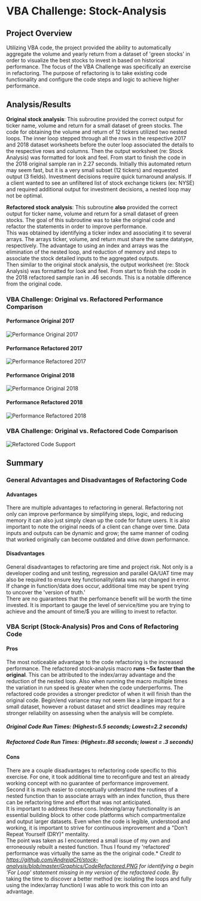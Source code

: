 # **VBA Challenge: Stock-Analysis**

## Project Overview
Utilizing VBA code, the project provided the ability to automatically aggregate the volume and yearly return from a dataset of 'green stocks' in order to visualize the best stocks to invest in based on historical performance. 
The focus of the VBA Challenge was specifically an exercise in refactoring. The purpose of refactoring is to take existing code functionality and configure the code steps and logic to achieve higher performance. 
 
## **Analysis/Results**

**Original stock analysis**: 
This subroutine provided the correct output for ticker name, volume and return for a small dataset of green stocks. The code for obtaining the volume and return of 12 tickers utilized two nested loops. 
The inner loop stepped through all the rows in the respective 2017 and 2018 dataset worksheets before the outer loop associated the details to the respective rows and columns. Then the output worksheet (re: Stock Analysis) was formatted for look and feel. 
From start to finish the code in the 2018 original sample ran in 2.27 seconds. Initially this automated return may seem fast, but it is a very small subset (12 tickers) and requested output (3 fields). 
Investment decisions require quick turnaround analysis. If a client wanted to see an unfiltered list of stock exchange tickers (ex: NYSE) and required additional output for investment decisions, a nested loop may not be optimal. 

**Refactored stock analysis**: 
This subroutine **also** provided the correct output for ticker name, volume and return for a small dataset of green stocks. The goal of this subroutine was to take the original code and refactor the statements in order to improve performance.  
This was obtained by identifying a ticker index and associating it to several arrays. The arrays ticker, volume, and return must share the same datatype, respectively. The advantage to using an index and arrays was the elimination of the nested loop, and reduction of memory and steps to associate the stock detailed inputs to the aggregated outputs.   
Then similar to the original stock analysis, the output worksheet (re: Stock Analysis) was formatted for look and feel. 
From start to finish the code in the 2018 refactored sample ran in .46 seconds. This is a notable difference from the original code. 


### VBA Challenge: Original vs. Refactored Performance Comparison
#### Performance Original 2017 
![Performance Original 2017](https://github.com/ljlodl5/Stock-Analysis/blob/main/Resources/VBA%20Challenge%202017%20Original.png)

#### Performance Refactored 2017 
![Performance Refactored 2017](https://github.com/ljlodl5/Stock-Analysis/blob/main/Resources/VBA%20Challenge%202017%20Refactored.png)

#### Performance Original 2018
![Performance Original 2018](https://github.com/ljlodl5/Stock-Analysis/blob/main/Resources/VBA%20Challenge%202018%20Original%20.png)

#### Performance Refactored 2018
![Performance Refactored 2018](https://github.com/ljlodl5/Stock-Analysis/blob/main/Resources/VBA%20Challenge%202018%20Refactored.png)

### VBA Challenge: Original vs. Refactored Code Comparison 
![Refactored Code Support](https://github.com/ljlodl5/Stock-Analysis/blob/main/Resources/VBA%20Challenge%20Code%20Comparison.png)

## **Summary**

### **General Advantages and Disadvantages of Refactoring Code**
#### Advantages 
There are multiple advantages to refactoring in general. Refactoring not only can improve performance by simplifying steps, logic, and reducing memory it can also just simply clean up the code for future users. 
It is also important to note the original needs of a client can change over time. Data inputs and outputs can be dynamic and grow; the same manner of coding that worked originally can become outdated and drive down performance. 
#### Disadvantages
General disadvantages to refactoring are time and project risk. Not only is a developer coding and unit testing, regression and parallel QA/UAT time may also be required to ensure key functionality/data was not changed in error. 
If change in function/data does occur, additional time may be spent trying to uncover the 'version of truth.'  
There are no guarantees that the perfomance benefit will be worth the time invested. It is important to gauge the level of service/time you are trying to achieve and the amount of time/$ you are willing to invest to refactor. 

### **VBA Script (Stock-Analysis) Pros and Cons of Refactoring Code**
#### Pros
The most noticeable advantage to the code refactoring is the increased performance. The refactored stock-analysis macro **runs ~5x faster than the original**. This can be attributed to the index/array advantage and the reduction of the nested loop. 
Also when running the macro multiple times the variation in run speed is greater when the code underperforms. The refactored code provides a stronger predictor of when it will finish than the original code. 
Begin/end variance may not seem like a large impact for a small dataset, however a robust dataset and strict deadlines may require stronger reliability on assessing when the analysis will be complete. 
##### Original Code Run Times:   (Highest=5.5 seconds; Lowest=2.2 seconds)
##### Refactored Code Run Times: (Highest=.88 seconds; lowest = .3 seconds) 

#### Cons
There are a couple disadvantages to refactoring code specific to this exercise. For one, it took additional time to reconfigure and test an already working concept with no guarantee of performance improvement.     
Second it is much easier to conceptually understand the routines of a nested function than to associate arrays with an index function, thus there can be refactoring time and effort that was not anticipated.  
It is important to address these cons. 
Indexing/array functionality is an essential building block to other code platforms which compartmentalize and output larger datasets. Even when the code is legible, understood and working, it is important to strive for continuous improvement and a "Don't Repeat Yourself (DRY)" mentality.       
The point was taken as I encountered a small issue of my own and erroneously rebuilt a nested function. Thus I found my 'refactored' performance was virtually the same as the the original code.* 
*Credit to https://github.com/AndrejaCH/stock-analysis/blob/master/Graphics/CodeRefactored.PNG for identifying a begin 'For Loop' statement missing in my version of the refactored code.*
By taking the time to discover a better method (re: isolating the loops and fully using the index/array function) I was able to work this con into an advantage.   


